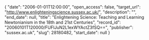 {
  "date": "2006-01-01T12:00:00", 
  "open_access": false, 
  "target_url": "http://www.enlighteningscience.sussex.ac.uk/", 
  "description": "", 
  "end_date": null, 
  "title": "Enlightening Science: Teaching and Learning Newtonianism in the 18th and 21st Centuries", 
  "record_id": "20060101T120000/FUFlJuN2L1exWYActZ3fSQ==", 
  "publisher": "sussex.ac.uk", 
  "slug": 28180482, 
  "start_date": null
}

